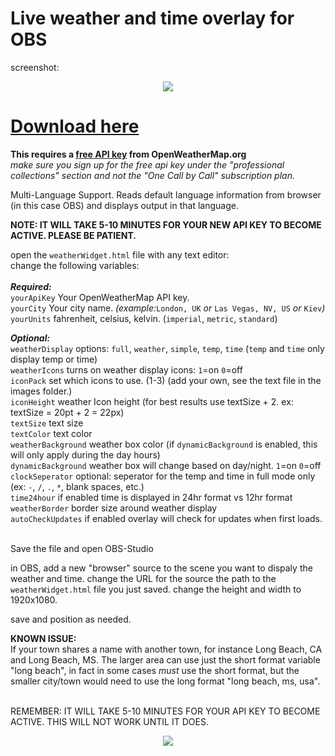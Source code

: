 # Live weather and time overlay for OBS

screenshot:<br>
<center>
<img src="https://obsproject.com/forum/attachments/screen_shot-png.87338/"></center>

# <a href="https://github.com/ngholson/obs_weather_time_overlay/archive/refs/heads/main.zip">Download here</a> 

**This requires a <a href="https://home.openweathermap.org/users/sign_up">free API key</a> from OpenWeatherMap.org**<br><i>make sure you sign up for the free api key under the "professional collections" section and not the "One Call by Call" subscription plan.</i>

Multi-Language Support. Reads default language information from browser (in this case OBS) and displays output in that language.

<B>NOTE: IT WILL TAKE 5-10 MINUTES FOR YOUR NEW API KEY TO BECOME ACTIVE. PLEASE BE PATIENT.</b>

open the ```weatherWidget.html``` file with any text editor:<br>
 change the following variables:<br><br>
 <b><i>Required:</b></i><br>
 ```yourApiKey``` Your OpenWeatherMap API key.<br>
 ```yourCity``` Your city name. <i>(example:</i>```London, UK``` <i>or</i> ```Las Vegas, NV, US``` <i>or</i> ```Kiev```<i>)</i><br>
 ```yourUnits``` fahrenheit, celsius, kelvin. (```imperial```, ```metric```, ```standard```)<br>
 
 <b><i>Optional:</b></i><br>
 ```weatherDisplay``` options: ```full```, ```weather```, ```simple```, ```temp```, ```time``` (```temp``` and ```time``` only display temp or time)<br>
 ```weatherIcons``` turns on weather display icons: ```1```=on ```0```=off<br>
 ```iconPack``` set which icons to use. (1-3) (add your own, see the text file in the images folder.)<br>
 ```iconHeight``` weather Icon height (for best results use textSize + 2. ex: textSize = 20pt + 2 = 22px)<br>
 ```textSize``` text size<br>
 ```textColor``` text color<br>
 ```weatherBackground``` weather box color (if ```dynamicBackground``` is enabled, this will only apply during the day hours)<br>
 ```dynamicBackground``` weather box will change based on day/night. ```1```=on ```0```=off<br>
 ```clockSeperator``` optional: seperator for the temp and time in full mode only (ex: ```-```, ```/```, ```.```, ```*```, blank spaces, etc.)<br>
 ```time24hour``` if enabled time is displayed in 24hr format vs 12hr format<br>
	```weatherBorder``` border size around weather display<br>
	```autoCheckUpdates``` if enabled overlay will check for updates when first loads.<br>

<br>
Save the file and open OBS-Studio

in OBS, add a new "browser" source to the scene you want to dispaly the weather and time. 
change the URL for the source the path to the ```weatherWidget.html``` file you just saved.
change the height and width to 1920x1080.

save and position as needed.

<b>KNOWN ISSUE:</b><br>
If your town shares a name with another town, for instance Long Beach, CA and Long Beach, MS. The larger area can use just the short format variable "long beach", in fact in some cases <i>must</i> use the short format, but the smaller city/town would need to use the long format "long beach, ms, usa". <br><br>

REMEMBER: IT WILL TAKE 5-10 MINUTES FOR YOUR API KEY TO BECOME ACTIVE. THIS WILL NOT WORK UNTIL IT DOES.
<center>
<img src="https://obsproject.com/forum/attachments/screen_shot-png.87338/">
</center>

